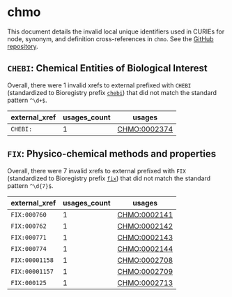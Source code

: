 # chmo

This document details the invalid local unique identifiers used in CURIEs
for node, synonym, and definition cross-references in `chmo`. See the [GitHub repository](https://github.com/rsc-ontologies/rsc-cmo).


## `CHEBI`: Chemical Entities of Biological Interest

Overall, there were 1 invalid
xrefs to external prefixed with `CHEBI` (standardized to Bioregistry
prefix [`chebi`](https://bioregistry.io/chebi)) that
did not match the standard pattern `^\d+$`.

| external_xref   |   usages_count | usages                                                      |
|-----------------|----------------|-------------------------------------------------------------|
| `CHEBI:`        |              1 | [CHMO:0002374](http://purl.obolibrary.org/obo/CHMO_0002374) |

## `FIX`: Physico-chemical methods and properties

Overall, there were 7 invalid
xrefs to external prefixed with `FIX` (standardized to Bioregistry
prefix [`fix`](https://bioregistry.io/fix)) that
did not match the standard pattern `^\d{7}$`.

| external_xref   |   usages_count | usages                                                      |
|-----------------|----------------|-------------------------------------------------------------|
| `FIX:000760`    |              1 | [CHMO:0002141](http://purl.obolibrary.org/obo/CHMO_0002141) |
| `FIX:000762`    |              1 | [CHMO:0002142](http://purl.obolibrary.org/obo/CHMO_0002142) |
| `FIX:000771`    |              1 | [CHMO:0002143](http://purl.obolibrary.org/obo/CHMO_0002143) |
| `FIX:000774`    |              1 | [CHMO:0002144](http://purl.obolibrary.org/obo/CHMO_0002144) |
| `FIX:00001158`  |              1 | [CHMO:0002708](http://purl.obolibrary.org/obo/CHMO_0002708) |
| `FIX:00001157`  |              1 | [CHMO:0002709](http://purl.obolibrary.org/obo/CHMO_0002709) |
| `FIX:000125`    |              1 | [CHMO:0002713](http://purl.obolibrary.org/obo/CHMO_0002713) |

